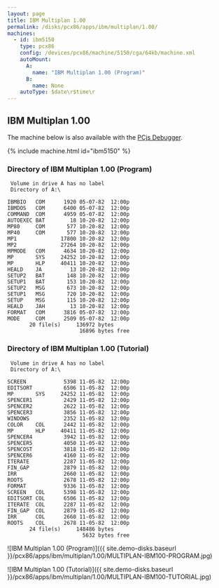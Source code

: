 ```yaml
---
layout: page
title: IBM Multiplan 1.00
permalink: /disks/pcx86/apps/ibm/multiplan/1.00/
machines:
  - id: ibm5150
    type: pcx86
    config: /devices/pcx86/machine/5150/cga/64kb/machine.xml
    autoMount:
      A:
        name: "IBM Multiplan 1.00 (Program)"
      B:
        name: None
    autoType: $date\r$time\r
---
```


IBM Multiplan 1.00
------------------

The machine below is also available with the [PCjs Debugger](debugger/).

{% include machine.html id="ibm5150" %}

### Directory of IBM Multiplan 1.00 (Program)

	 Volume in drive A has no label
	 Directory of A:\

	IBMBIO   COM      1920 05-07-82  12:00p
	IBMDOS   COM      6400 05-07-82  12:00p
	COMMAND  COM      4959 05-07-82  12:00p
	AUTOEXEC BAT        18 10-20-82  12:00p
	MP80     COM       577 10-20-82  12:00p
	MP40     COM       577 10-20-82  12:00p
	MP1              17800 10-20-82  12:00p
	MP2              27264 10-20-82  12:00p
	MPMODE   COM      4634 10-20-82  12:00p
	MP       SYS     24252 10-20-82  12:00p
	MP       HLP     40411 10-20-82  12:00p
	HEALD    JA         13 10-20-82  12:00p
	SETUP2   BAT       148 10-20-82  12:00p
	SETUP1   BAT       153 10-20-82  12:00p
	SETUP2   MSG       673 10-20-82  12:00p
	SETUP1   MSG       720 10-20-82  12:00p
	SETUP    MSG       115 10-20-82  12:00p
	HEALD    JAH        13 10-20-82  12:00p
	FORMAT   COM      3816 05-07-82  12:00p
	MODE     COM      2509 05-07-82  12:00p
	       20 file(s)     136972 bytes
	                       16896 bytes free

### Directory of IBM Multiplan 1.00 (Tutorial)

	 Volume in drive A has no label
	 Directory of A:\

	SCREEN            5398 11-05-82  12:00p
	EDITSORT          6506 11-05-82  12:00p
	MP       SYS     24252 11-05-82  12:00p
	SPENCER1          2429 11-05-82  12:00p
	SPENCER2          2622 11-05-82  12:00p
	SPENCER3          3856 11-05-82  12:00p
	WINDOWS           2352 11-05-82  12:00p
	COLOR    COL      2442 11-05-82  12:00p
	MP       HLP     40411 11-05-82  12:00p
	SPENCER4          3942 11-05-82  12:00p
	SPENCER5          4050 11-05-82  12:00p
	SPENCOST          3818 11-05-82  12:00p
	SPENCER6          4160 11-05-82  12:00p
	ITERATE           2287 11-05-82  12:00p
	FIN_GAP           2879 11-05-82  12:00p
	IRR               2660 11-05-82  12:00p
	ROOTS             2678 11-05-82  12:00p
	FORMAT            9336 11-05-82  12:00p
	SCREEN   COL      5398 11-05-82  12:00p
	EDITSORT COL      6506 11-05-82  12:00p
	ITERATE  COL      2287 11-05-82  12:00p
	FIN_GAP  COL      2879 11-05-82  12:00p
	IRR      COL      2660 11-05-82  12:00p
	ROOTS    COL      2678 11-05-82  12:00p
	       24 file(s)     148486 bytes
	                        5632 bytes free

![IBM Multiplan 1.00 (Program)]({{ site.demo-disks.baseurl }}/pcx86/apps/ibm/multiplan/1.00/MULTIPLAN-IBM100-PROGRAM.jpg)

![IBM Multiplan 1.00 (Tutorial)]({{ site.demo-disks.baseurl }}/pcx86/apps/ibm/multiplan/1.00/MULTIPLAN-IBM100-TUTORIAL.jpg)
